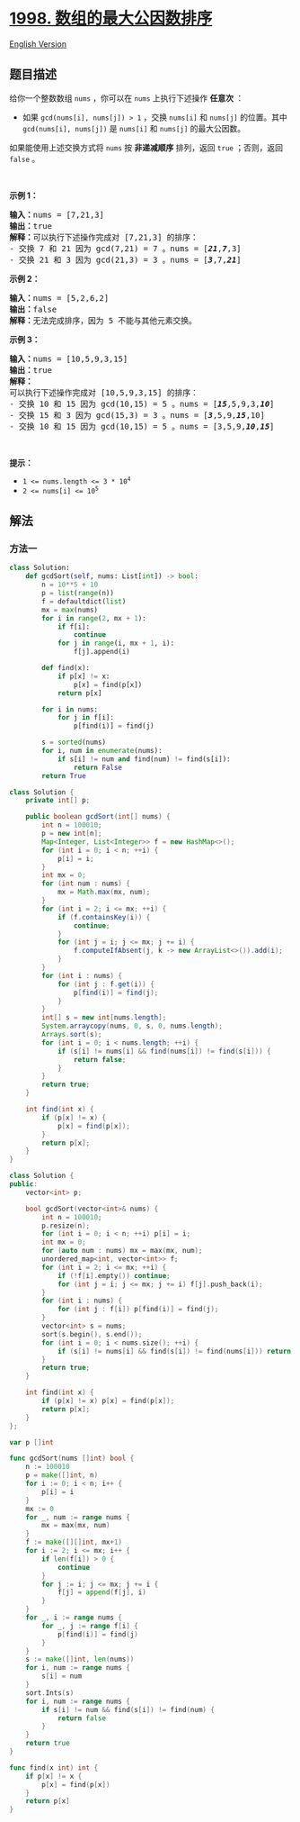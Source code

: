 # [1998. 数组的最大公因数排序](https://leetcode.cn/problems/gcd-sort-of-an-array)

[English Version](/solution/1900-1999/1998.GCD%20Sort%20of%20an%20Array/README_EN.md)

## 题目描述

<!-- 这里写题目描述 -->

<p>给你一个整数数组 <code>nums</code> ，你可以在 <code>nums</code> 上执行下述操作 <strong>任意次</strong> ：</p>

<ul>
	<li>如果 <code>gcd(nums[i], nums[j]) &gt; 1</code> ，交换 <code>nums[i]</code> 和 <code>nums[j]</code> 的位置。其中 <code>gcd(nums[i], nums[j])</code> 是&nbsp;<code>nums[i]</code> 和 <code>nums[j]</code> 的最大公因数。</li>
</ul>

<p>如果能使用上述交换方式将 <code>nums</code> 按 <strong>非递减顺序</strong> 排列，返回 <code>true</code> ；否则，返回 <code>false</code> 。</p>

<p>&nbsp;</p>

<p><strong>示例 1：</strong></p>

<pre><strong>输入：</strong>nums = [7,21,3]
<strong>输出：</strong>true
<strong>解释：</strong>可以执行下述操作完成对 [7,21,3] 的排序：
- 交换 7 和 21 因为 gcd(7,21) = 7 。nums = [<em><strong>21</strong></em>,<em><strong>7</strong></em>,3]
- 交换 21 和 3 因为 gcd(21,3) = 3 。nums = [<em><strong>3</strong></em>,7,<em><strong>21</strong></em>]
</pre>

<p><strong>示例 2：</strong></p>

<pre><strong>输入：</strong>nums = [5,2,6,2]
<strong>输出：</strong>false
<strong>解释：</strong>无法完成排序，因为 5 不能与其他元素交换。
</pre>

<p><strong>示例 3：</strong></p>

<pre><strong>输入：</strong>nums = [10,5,9,3,15]
<strong>输出：</strong>true
<strong>解释：</strong>
可以执行下述操作完成对 [10,5,9,3,15] 的排序：
- 交换 10 和 15 因为 gcd(10,15) = 5 。nums = [<em><strong>15</strong></em>,5,9,3,<em><strong>10</strong></em>]
- 交换 15 和 3 因为 gcd(15,3) = 3 。nums = [<em><strong>3</strong></em>,5,9,<em><strong>15</strong></em>,10]
- 交换 10 和 15 因为 gcd(10,15) = 5 。nums = [3,5,9,<em><strong>10</strong></em>,<em><strong>15</strong></em>]
</pre>

<p>&nbsp;</p>

<p><strong>提示：</strong></p>

<ul>
	<li><code>1 &lt;= nums.length &lt;= 3 * 10<sup>4</sup></code></li>
	<li><code>2 &lt;= nums[i] &lt;= 10<sup>5</sup></code></li>
</ul>

## 解法

### 方法一

<!-- tabs:start -->

```python
class Solution:
    def gcdSort(self, nums: List[int]) -> bool:
        n = 10**5 + 10
        p = list(range(n))
        f = defaultdict(list)
        mx = max(nums)
        for i in range(2, mx + 1):
            if f[i]:
                continue
            for j in range(i, mx + 1, i):
                f[j].append(i)

        def find(x):
            if p[x] != x:
                p[x] = find(p[x])
            return p[x]

        for i in nums:
            for j in f[i]:
                p[find(i)] = find(j)

        s = sorted(nums)
        for i, num in enumerate(nums):
            if s[i] != num and find(num) != find(s[i]):
                return False
        return True
```

```java
class Solution {
    private int[] p;

    public boolean gcdSort(int[] nums) {
        int n = 100010;
        p = new int[n];
        Map<Integer, List<Integer>> f = new HashMap<>();
        for (int i = 0; i < n; ++i) {
            p[i] = i;
        }
        int mx = 0;
        for (int num : nums) {
            mx = Math.max(mx, num);
        }
        for (int i = 2; i <= mx; ++i) {
            if (f.containsKey(i)) {
                continue;
            }
            for (int j = i; j <= mx; j += i) {
                f.computeIfAbsent(j, k -> new ArrayList<>()).add(i);
            }
        }
        for (int i : nums) {
            for (int j : f.get(i)) {
                p[find(i)] = find(j);
            }
        }
        int[] s = new int[nums.length];
        System.arraycopy(nums, 0, s, 0, nums.length);
        Arrays.sort(s);
        for (int i = 0; i < nums.length; ++i) {
            if (s[i] != nums[i] && find(nums[i]) != find(s[i])) {
                return false;
            }
        }
        return true;
    }

    int find(int x) {
        if (p[x] != x) {
            p[x] = find(p[x]);
        }
        return p[x];
    }
}
```

```cpp
class Solution {
public:
    vector<int> p;

    bool gcdSort(vector<int>& nums) {
        int n = 100010;
        p.resize(n);
        for (int i = 0; i < n; ++i) p[i] = i;
        int mx = 0;
        for (auto num : nums) mx = max(mx, num);
        unordered_map<int, vector<int>> f;
        for (int i = 2; i <= mx; ++i) {
            if (!f[i].empty()) continue;
            for (int j = i; j <= mx; j += i) f[j].push_back(i);
        }
        for (int i : nums) {
            for (int j : f[i]) p[find(i)] = find(j);
        }
        vector<int> s = nums;
        sort(s.begin(), s.end());
        for (int i = 0; i < nums.size(); ++i) {
            if (s[i] != nums[i] && find(s[i]) != find(nums[i])) return false;
        }
        return true;
    }

    int find(int x) {
        if (p[x] != x) p[x] = find(p[x]);
        return p[x];
    }
};
```

```go
var p []int

func gcdSort(nums []int) bool {
	n := 100010
	p = make([]int, n)
	for i := 0; i < n; i++ {
		p[i] = i
	}
	mx := 0
	for _, num := range nums {
		mx = max(mx, num)
	}
	f := make([][]int, mx+1)
	for i := 2; i <= mx; i++ {
		if len(f[i]) > 0 {
			continue
		}
		for j := i; j <= mx; j += i {
			f[j] = append(f[j], i)
		}
	}
	for _, i := range nums {
		for _, j := range f[i] {
			p[find(i)] = find(j)
		}
	}
	s := make([]int, len(nums))
	for i, num := range nums {
		s[i] = num
	}
	sort.Ints(s)
	for i, num := range nums {
		if s[i] != num && find(s[i]) != find(num) {
			return false
		}
	}
	return true
}

func find(x int) int {
	if p[x] != x {
		p[x] = find(p[x])
	}
	return p[x]
}
```

<!-- tabs:end -->

<!-- end -->
